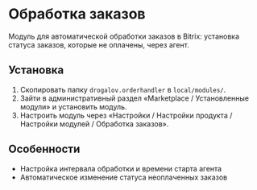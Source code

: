 # Обработка заказов

Модуль для автоматической обработки заказов в Bitrix: установка статуса заказов, которые не оплачены, через агент.

## Установка

1. Скопировать папку `drogalov.orderhandler` в `local/modules/`.
2. Зайти в административный раздел «Marketplace / Установленные модули» и установить модуль.
3. Настроить модуль через «Настройки / Настройки продукта / Настройки модулей / Обработка заказов».

## Особенности

- Настройка интервала обработки и времени старта агента
- Автоматическое изменение статуса неоплаченных заказов